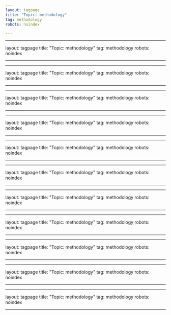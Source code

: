 ```yaml
---
layout: tagpage
title: "Topic: methodology"
tag: methodology
robots: noindex

---
```

---
layout: tagpage
title: "Topic: methodology"
tag: methodology
robots: noindex

---
---
layout: tagpage
title: "Topic: methodology"
tag: methodology
robots: noindex

---
---
layout: tagpage
title: "Topic: methodology"
tag: methodology
robots: noindex

---
---
layout: tagpage
title: "Topic: methodology"
tag: methodology
robots: noindex

---
---
layout: tagpage
title: "Topic: methodology"
tag: methodology
robots: noindex

---
---
layout: tagpage
title: "Topic: methodology"
tag: methodology
robots: noindex

---
---
layout: tagpage
title: "Topic: methodology"
tag: methodology
robots: noindex

---
---
layout: tagpage
title: "Topic: methodology"
tag: methodology
robots: noindex

---
---
layout: tagpage
title: "Topic: methodology"
tag: methodology
robots: noindex

---
---
layout: tagpage
title: "Topic: methodology"
tag: methodology
robots: noindex

---
---
layout: tagpage
title: "Topic: methodology"
tag: methodology
robots: noindex

---
